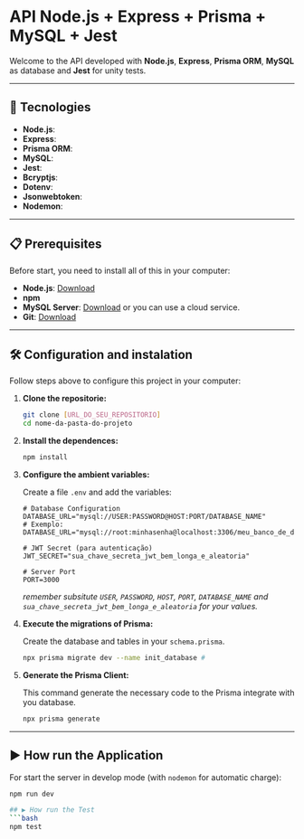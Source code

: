 # API Node.js + Express + Prisma + MySQL + Jest

Welcome to the API developed with **Node.js**, **Express**, **Prisma ORM**, **MySQL** as database and **Jest** for unity tests.

---

## 🚀 Tecnologies

* **Node.js**: 
* **Express**: 
* **Prisma ORM**: 
* **MySQL**: 
* **Jest**: 
* **Bcryptjs**: 
* **Dotenv**: 
* **Jsonwebtoken**: 
* **Nodemon**: 

---

## 📋 Prerequisites

Before start, you need to install all of this in your computer:

* **Node.js**: [Download](https://nodejs.org/en/download/)
* **npm** 
* **MySQL Server**: [Download](https://dev.mysql.com/downloads/mysql/) or you can use a cloud service.
* **Git**: [Download](https://git-scm.com/downloads) 

---

## 🛠️ Configuration and instalation

Follow steps above to configure this project in your computer:

1.  **Clone the repositorie:**

    ```bash
    git clone [URL_DO_SEU_REPOSITORIO]
    cd nome-da-pasta-do-projeto
    ```

2.  **Install the dependences:**

    ```bash
    npm install
    ```

3.  **Configure the ambient variables:**

    Create a file `.env` and add the variables:

    ```env
    # Database Configuration
    DATABASE_URL="mysql://USER:PASSWORD@HOST:PORT/DATABASE_NAME"
    # Exemplo: DATABASE_URL="mysql://root:minhasenha@localhost:3306/meu_banco_de_dados_api"

    # JWT Secret (para autenticação)
    JWT_SECRET="sua_chave_secreta_jwt_bem_longa_e_aleatoria"

    # Server Port
    PORT=3000
    ```
    *remember subsitute `USER`, `PASSWORD`, `HOST`, `PORT`, `DATABASE_NAME` and `sua_chave_secreta_jwt_bem_longa_e_aleatoria` for your values.*

4.  **Execute the migrations of Prisma:**

    Create the database and tables in your `schema.prisma`.

    ```bash
    npx prisma migrate dev --name init_database #
    ```

5.  **Generate the Prisma Client:**

    This command generate the necessary code to the Prisma integrate with you database.

    ```bash
    npx prisma generate
    ```

---

## ▶️ How run the Application

For start the server in develop mode (with `nodemon` for automatic charge):

```bash
npm run dev

## ▶️ How run the Test
```bash
npm test